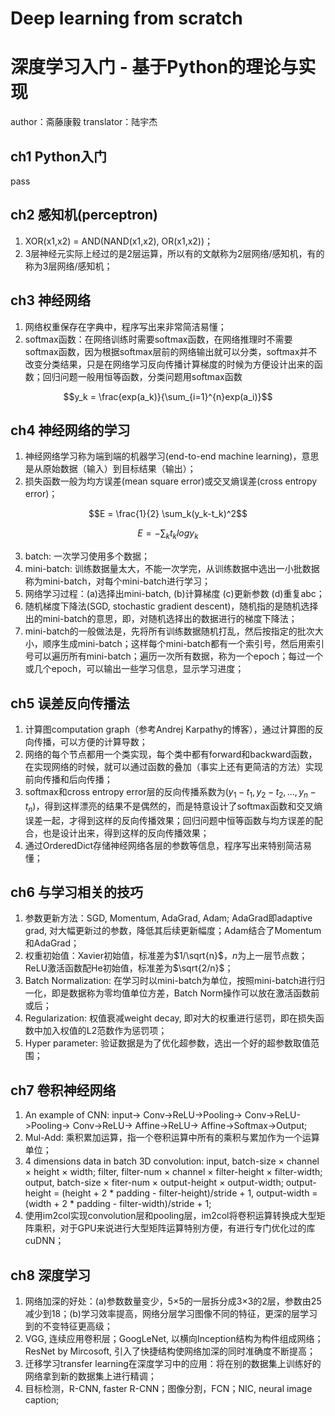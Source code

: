 # Deep learning from scratch
# 深度学习入门 - 基于Python的理论与实现

author：斋藤康毅 translator：陆宇杰

## ch1 Python入门

pass

## ch2 感知机(perceptron)
1. XOR(x1,x2) = AND(NAND(x1,x2), OR(x1,x2))；
2. 3层神经元实际上经过的是2层运算，所以有的文献称为2层网络/感知机，有的称为3层网络/感知机；

## ch3 神经网络
1. 网络权重保存在字典中，程序写出来非常简洁易懂；
2. softmax函数：在网络训练时需要softmax函数，在网络推理时不需要softmax函数，因为根据softmax层前的网络输出就可以分类，softmax并不改变分类结果，只是在网络学习反向传播计算梯度的时候为方便设计出来的函数；回归问题一般用恒等函数，分类问题用softmax函数

$$y_k = \frac{exp(a_k)}{\sum_{i=1}^{n}exp(a_i)}$$

## ch4 神经网络的学习
1. 神经网络学习称为端到端的机器学习(end-to-end machine learning)，意思是从原始数据（输入）到目标结果（输出）；
2. 损失函数一般为均方误差(mean square error)或交叉熵误差(cross entropy error)；

$$E = \frac{1}{2} \sum_k(y_k-t_k)^2$$

$$E = -\sum_k t_k log y_k$$

3. batch: 一次学习使用多个数据；
4. mini-batch: 训练数据量太大，不能一次学完，从训练数据中选出一小批数据称为mini-batch，对每个mini-batch进行学习；
5. 网络学习过程：(a)选择出mini-batch, (b)计算梯度 (c)更新参数 (d)重复abc；
6. 随机梯度下降法(SGD, stochastic gradient descent)，随机指的是随机选择出的mini-batch的意思，即，对随机选择出的数据进行的梯度下降法；
7. mini-batch的一般做法是，先将所有训练数据随机打乱，然后按指定的批次大小，顺序生成mini-batch；这样每个mini-batch都有一个索引号，然后用索引号可以遍历所有mini-batch；遍历一次所有数据，称为一个epoch；每过一个或几个epoch，可以输出一些学习信息，显示学习进度；

## ch5 误差反向传播法
1. 计算图computation graph（参考Andrej Karpathy的博客），通过计算图的反向传播，可以方便的计算导数；
2. 网络的每个节点都用一个类实现，每个类中都有forward和backward函数，在实现网络的时候，就可以通过函数的叠加（事实上还有更简洁的方法）实现前向传播和后向传播；
3. softmax和cross entropy error层的反向传播系数为$(y_1-t_1, y_2-t_2, ... , y_n-t_n)$，得到这样漂亮的结果不是偶然的，而是特意设计了softmax函数和交叉熵误差一起，才得到这样的反向传播效果；回归问题中恒等函数与均方误差的配合，也是设计出来，得到这样的反向传播效果；
4. 通过OrderedDict存储神经网络各层的参数等信息，程序写出来特别简洁易懂；

## ch6 与学习相关的技巧
1. 参数更新方法：SGD, Momentum, AdaGrad, Adam; AdaGrad即adaptive grad, 对大幅更新过的参数，降低其后续更新幅度；Adam结合了Momentum和AdaGrad；
2. 权重初始值：Xavier初始值，标准差为$1/\sqrt{n}$，*n*为上一层节点数；ReLU激活函数配He初始值，标准差为$\sqrt{2/n}$；
3. Batch Normalization: 在学习时以mini-batch为单位，按照mini-batch进行归一化，即是数据称为零均值单位方差，Batch Norm操作可以放在激活函数前或后；
4. Regularization: 权值衰减weight decay, 即对大的权重进行惩罚，即在损失函数中加入权值的L2范数作为惩罚项；
5. Hyper parameter: 验证数据是为了优化超参数，选出一个好的超参数取值范围；

## ch7 卷积神经网络
1. An example of CNN: input-> Conv->ReLU->Pooling-> Conv->ReLU->Pooling-> Conv->ReLU-> Affine->ReLU-> Affine->Softmax->Output;
2. Mul-Add: 乘积累加运算，指一个卷积运算中所有的乘积与累加作为一个运算单位；
3. 4 dimensions data in batch 3D convolution: input, batch-size × channel × height × width; filter, filter-num × channel × filter-height × filter-width; output, batch-size × fiter-num × output-height × output-width;  output-height = (height + 2 * padding - filter-height)/stride + 1, output-width = (width + 2 * padding - filter-width)/stride + 1;
4. 使用im2col实现convolution层和pooling层，im2col将卷积运算转换成大型矩阵乘积，对于GPU来说进行大型矩阵运算特别方便，有进行专门优化过的库cuDNN；

## ch8 深度学习
1. 网络加深的好处：(a)参数数量变少，5×5的一层拆分成3×3的2层，参数由25减少到18；(b)学习效率提高，网络分层学习图像不同的特征，更深的层学习到的不变特征更高级；
2. VGG, 连续应用卷积层；GoogLeNet, 以横向Inception结构为构件组成网络；ResNet by Mircosoft, 引入了快捷结构使网络加深的同时准确度不断提高；
3. 迁移学习transfer learning在深度学习中的应用：将在别的数据集上训练好的网络拿到新的数据集上进行精调；
4. 目标检测，R-CNN, faster R-CNN；图像分割，FCN；NIC, neural image caption;
